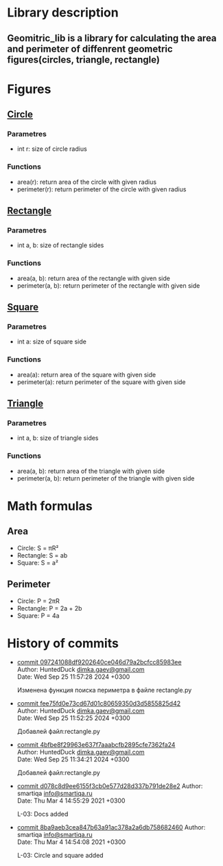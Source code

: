 # Library description
## Geomitric_lib is a library for calculating the area and perimeter of diffenrent geometric figures(circles, triangle, rectangle) 

# Figures
## [Circle](https://github.com/HuntedDuck/geometric_lib/blob/new_features_%3C465483/circle.py)
### Parametres
- int r: size of circle radius  
### Functions
- area(r): return area of the circle with given radius  
- perimeter(r): return perimeter of the circle with given radius 

## [Rectangle](https://github.com/HuntedDuck/geometric_lib/blob/new_features_%3C465483/rectangle.py)
### Parametres
- int a, b: size of rectangle sides
### Functions
- area(a, b): return area of the rectangle with given side  
- perimeter(a, b): return perimeter of the rectangle with given side 

## [Square](https://github.com/HuntedDuck/geometric_lib/blob/new_features_%3C465483/square.py)
### Parametres
- int a: size of square side  
### Functions
- area(a): return area of the square with given side  
- perimeter(a): return perimeter of the square with given side 

## [Triangle](https://github.com/HuntedDuck/geometric_lib/blob/new_features_%3C465483/triangle.py)
### Parametres
- int a, b: size of triangle sides  
### Functions
- area(a, b): return area of the triangle with given side  
- perimeter(a, b): return perimeter of the triangle with given side 


# Math formulas
## Area
- Circle: S = πR²
- Rectangle: S = ab
- Square: S = a²

## Perimeter
- Circle: P = 2πR
- Rectangle: P = 2a + 2b
- Square: P = 4a

# History of commits 
- [commit 097241088df9202640ce046d79a2bcfcc85983ee](https://github.com/HuntedDuck/geometric_lib/commit/097241088df9202640ce046d79a2bcfcc85983ee)  
Author: HuntedDuck <dimka.gaev@gmail.com>  
Date:   Wed Sep 25 11:57:28 2024 +0300  

    Изменена функция поиска периметра в файле rectangle.py

- [commit fee75fd0e73cd67d01c80659350d3d5855825d42](https://github.com/HuntedDuck/geometric_lib/commit/fee75fd0e73cd67d01c80659350d3d5855825d42)  
Author: HuntedDuck <dimka.gaev@gmail.com>  
Date:   Wed Sep 25 11:52:25 2024 +0300  

    Добавлей файл:rectangle.py

- [commit 4bfbe8f29963e637f7aaabcfb2895cfe7362fa24](https://github.com/HuntedDuck/geometric_lib/commit/4bfbe8f29963e637f7aaabcfb2895cfe7362fa24)  
Author: HuntedDuck <dimka.gaev@gmail.com>  
Date:   Wed Sep 25 11:34:21 2024 +0300  

    Добавлей файл:rectangle.py

- [commit d078c8d9ee6155f3cb0e577d28d337b791de28e2](https://github.com/HuntedDuck/geometric_lib/commit/d078c8d9ee6155f3cb0e577d28d337b791de28e2)
Author: smartiqa <info@smartiqa.ru>  
Date:   Thu Mar 4 14:55:29 2021 +0300  

    L-03: Docs added

- [commit 8ba9aeb3cea847b63a91ac378a2a6db758682460](https://github.com/HuntedDuck/geometric_lib/commit/8ba9aeb3cea847b63a91ac378a2a6db758682460) 
Author: smartiqa <info@smartiqa.ru>  
Date:   Thu Mar 4 14:54:08 2021 +0300  

    L-03: Circle and square added
